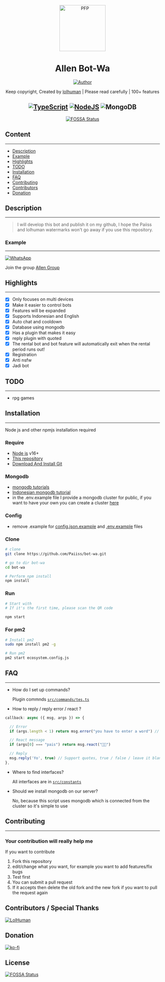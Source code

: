 <div align="center">
<img src="https://i.ibb.co/DwZzvGK/allenss.jpg" width="150" height="150" border="0" alt="PFP">

# Allen Bot-Wa

<p align="center">
  <a href="https://github.com/Paiiss"><img title="Author" src="https://img.shields.io/badge/Author-Paiiss-blue.svg?style=for-the-badge&logo=github" /></a>
</p>

Keep copyright, Created by [lolhuman](https://api.lolhuman.xyz/) | Please read carefully | 100+ features

## [![TypeScript](https://img.shields.io/badge/TypeScript-007ACC?style=for-the-badge&logo=typescript&logoColor=white)](https://www.typescriptlang.org/) [![NodeJS](https://img.shields.io/badge/Node.js-43853D?style=for-the-badge&logo=node.js&logoColor=white)](https://nodejs.org/) ![MongoDB](https://img.shields.io/badge/MongoDB-4EA94B?style=for-the-badge&logo=mongodb&logoColor=white)
[![FOSSA Status](https://app.fossa.com/api/projects/git%2Bgithub.com%2FPaiiss%2Fbot-wa.svg?type=shield)](https://app.fossa.com/projects/git%2Bgithub.com%2FPaiiss%2Fbot-wa?ref=badge_shield)

</div>

## Content

---

-   [Description](#description)
-   [Example](#example)
-   [Highlights](#highlights)
-   [TODO](#todo)
-   [Installation](#installation)
-   [FAQ](#faq)
-   [Contributing](#contributing)
-   [Contributors](#contributors)
-   [Donation](#donation)

## Description

---

> I will develop this bot and publish it on my github, I hope the Paiiss and lolhuman watermarks won't go away if you use this repository.

### Example

---

[![WhatsApp](https://img.shields.io/badge/WhatsApp-25D366?style=for-the-badge&logo=whatsapp&logoColor=white)](https://wa.me/6285667606389)

Join the group [Allen Group](https://chat.whatsapp.com/CktCFlTbTiMLq5K4fgIidd)

## Highlights

---

-   [x] Only focuses on multi devices
-   [x] Make it easier to control bots
-   [x] Features will be expanded
-   [x] Supports Indonesian and English
-   [x] Auto chat and cooldown
-   [x] Database using mongodb
-   [x] Has a plugin that makes it easy
-   [x] reply plugin with quoted
-   [x] The rental bot and bot feature will automatically exit when the rental period runs out!
-   [x] Registration
-   [x] Anti nsfw
-   [x] Jadi bot

## TODO

---

-   rpg games

## Installation

---

Node js and other npmjs installation required

### Require

-   [Node js](https://nodejs.org/en/) v16+
-   [This repository](https://github.com/Paiiss/bot-wa)
-   [Download And Install Git](https://git-scm.com/downloads)

### Mongodb

-   [mongodb tutorials](https://www.mongodb.com/developer/languages/javascript/node-crud-tutorial/)
-   [Indonesian mongodb tutorial](https://www.petanikode.com/tutorial-dasar-mongodb/)
-   in the .env.example file I provide a mongodb cluster for public, if you want to have your own you can create a cluster [here](https://www.mongodb.com/)

### Config

-   remove .example for [config.json.example](https://github.com/Paiiss/bot-wa/blob/master/config.json.example) and [.env.example](https://github.com/Paiiss/bot-wa/blob/master/.env.example) files

### Clone

```bash
# clone
git clone https://github.com/Paiiss/bot-wa.git

# go to dir bot-wa
cd bot-wa

# Perform npm install
npm install
```

### Run

```bash
# Start with
# If it's the first time, please scan the QR code

npm start
```

### For pm2

```bash
# Install pm2
sudo npm install pm2 -g

# Run pm2
pm2 start ecosystem.config.js
```

## FAQ

---

-   How do I set up commands?

    Plugin commnds [`src/commands/tes.ts`](https://github.com/Paiiss/bot-wa/blob/master/src/commands/test.ts)

-   How to reply / reply error / react ?

```ts
callback: async ({ msg, args }) => {

  // Error
  if (args.length < 1) return msg.error("you have to enter a word") // This is useful if the limit is used, if the command fails to be received by the user, the limit will not be used

  // React message
  if (args[0] === "pais") return msg.react("👍🏻")

  // Reply
  msg.reply('Yo', true) // Support quotes, true / false / leave it blank msg.reply('Yo')
},

```

-   Where to find interfaces?

    All interfaces are in [`src/constants`](https://github.com/Paiiss/bot-wa/blob/master/src/constants)

*   Should we install mongodb on our server?

    No, because this script uses mongodb which is connected from the cluster so it's simple to use

## Contributing

---

### Your contribution will really help me

If you want to contribute

1. Fork this repository
2. edit/change what you want, for example you want to add features/fix bugs
3. Test first
4. You can submit a pull request
5. If it accepts then delete the old fork and the new fork if you want to pull the request again

## Contributors / Special Thanks

[![LolHuman](https://github.com/LoL-Human.png?size=100)](https://github.com/LoL-Human)

## Donation

[![ko-fi](https://ko-fi.com/img/githubbutton_sm.svg)](https://ko-fi.com/Q5Q13893Q)


## License
[![FOSSA Status](https://app.fossa.com/api/projects/git%2Bgithub.com%2FPaiiss%2Fbot-wa.svg?type=large)](https://app.fossa.com/projects/git%2Bgithub.com%2FPaiiss%2Fbot-wa?ref=badge_large)